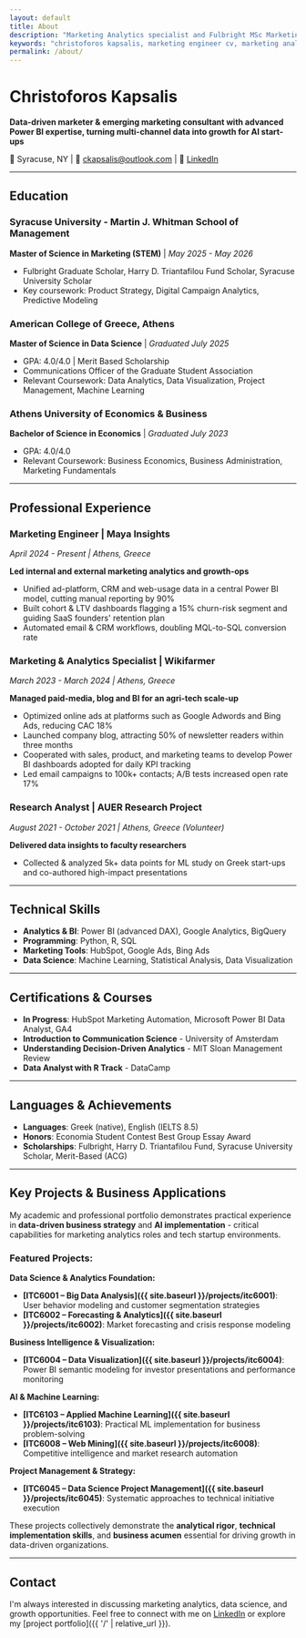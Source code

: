 ```yaml
---
layout: default
title: About
description: "Marketing Analytics specialist and Fulbright MSc Marketing candidate at Syracuse University with expertise in BI, Power BI, and data science"
keywords: "christoforos kapsalis, marketing engineer cv, marketing analytics professional, business intelligence, greek fulbright grantee, syracuse university graduate student, data science greece"
permalink: /about/
---
```


# Christoforos Kapsalis

**Data-driven marketer & emerging marketing consultant with advanced Power BI expertise, turning multi-channel data into growth for AI start-ups**

📍 Syracuse, NY | 📧 ckapsalis@outlook.com | 💼 [LinkedIn](https://www.linkedin.com/in/christoforos-kapsalis/)

---

## Education

### Syracuse University - Martin J. Whitman School of Management
**Master of Science in Marketing (STEM)** | *May 2025 - May 2026*
- Fulbright Graduate Scholar, Harry D. Triantafilou Fund Scholar, Syracuse University Scholar
- Key coursework: Product Strategy, Digital Campaign Analytics, Predictive Modeling

### American College of Greece, Athens
**Master of Science in Data Science** | *Graduated July 2025*
- GPA: 4.0/4.0 | Merit Based Scholarship
- Communications Officer of the Graduate Student Association
- Relevant Coursework: Data Analytics, Data Visualization, Project Management, Machine Learning

### Athens University of Economics & Business
**Bachelor of Science in Economics** | *Graduated July 2023*
- GPA: 4.0/4.0
- Relevant Coursework: Business Economics, Business Administration, Marketing Fundamentals

---

## Professional Experience

### Marketing Engineer | Maya Insights
*April 2024 - Present | Athens, Greece*

**Led internal and external marketing analytics and growth-ops**
- Unified ad-platform, CRM and web-usage data in a central Power BI model, cutting manual reporting by 90%
- Built cohort & LTV dashboards flagging a 15% churn-risk segment and guiding SaaS founders' retention plan
- Automated email & CRM workflows, doubling MQL-to-SQL conversion rate

### Marketing & Analytics Specialist | Wikifarmer
*March 2023 - March 2024 | Athens, Greece*

**Managed paid-media, blog and BI for an agri-tech scale-up**
- Optimized online ads at platforms such as Google Adwords and Bing Ads, reducing CAC 18%
- Launched company blog, attracting 50% of newsletter readers within three months
- Cooperated with sales, product, and marketing teams to develop Power BI dashboards adopted for daily KPI tracking
- Led email campaigns to 100k+ contacts; A/B tests increased open rate 17%

### Research Analyst | AUER Research Project
*August 2021 - October 2021 | Athens, Greece (Volunteer)*

**Delivered data insights to faculty researchers**
- Collected & analyzed 5k+ data points for ML study on Greek start-ups and co-authored high-impact presentations

---

## Technical Skills

- **Analytics & BI**: Power BI (advanced DAX), Google Analytics, BigQuery
- **Programming**: Python, R, SQL
- **Marketing Tools**: HubSpot, Google Ads, Bing Ads
- **Data Science**: Machine Learning, Statistical Analysis, Data Visualization

---

## Certifications & Courses

- **In Progress**: HubSpot Marketing Automation, Microsoft Power BI Data Analyst, GA4
- **Introduction to Communication Science** - University of Amsterdam
- **Understanding Decision-Driven Analytics** - MIT Sloan Management Review
- **Data Analyst with R Track** - DataCamp

---

## Languages & Achievements

- **Languages**: Greek (native), English (IELTS 8.5)
- **Honors**: Economia Student Contest Best Group Essay Award
- **Scholarships**: Fulbright, Harry D. Triantafilou Fund, Syracuse University Scholar, Merit-Based (ACG)

---

## Key Projects & Business Applications

My academic and professional portfolio demonstrates practical experience in **data-driven business strategy** and **AI implementation** - critical capabilities for marketing analytics roles and tech startup environments.

### Featured Projects:

**Data Science & Analytics Foundation:**
- **[ITC6001 – Big Data Analysis]({{ site.baseurl }}/projects/itc6001)**: User behavior modeling and customer segmentation strategies
- **[ITC6002 – Forecasting & Analytics]({{ site.baseurl }}/projects/itc6002)**: Market forecasting and crisis response modeling

**Business Intelligence & Visualization:**
- **[ITC6004 – Data Visualization]({{ site.baseurl }}/projects/itc6004)**: Power BI semantic modeling for investor presentations and performance monitoring

**AI & Machine Learning:**
- **[ITC6103 – Applied Machine Learning]({{ site.baseurl }}/projects/itc6103)**: Practical ML implementation for business problem-solving
- **[ITC6008 – Web Mining]({{ site.baseurl }}/projects/itc6008)**: Competitive intelligence and market research automation

**Project Management & Strategy:**
- **[ITC6045 – Data Science Project Management]({{ site.baseurl }}/projects/itc6045)**: Systematic approaches to technical initiative execution

These projects collectively demonstrate the **analytical rigor**, **technical implementation skills**, and **business acumen** essential for driving growth in data-driven organizations.

---

## Contact

I'm always interested in discussing marketing analytics, data science, and growth opportunities. Feel free to connect with me on [LinkedIn](https://www.linkedin.com/in/christoforos-kapsalis/) or explore my [project portfolio]({{ '/' | relative_url }}).